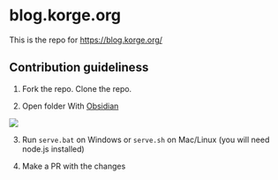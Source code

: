 # blog.korge.org

This is the repo for <https://blog.korge.org/> 

## Contribution guideliness

1. Fork the repo. Clone the repo.

2. Open folder With [Obsidian](https://obsidian.md/)

![](./.blog/obsidian.avif)

3. Run `serve.bat` on Windows or `serve.sh` on Mac/Linux (you will need node.js installed)

4. Make a PR with the changes
